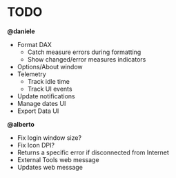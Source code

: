 # TODO

**@daniele**
- Format DAX
    - Catch measure errors during formatting
    - Show changed/error measures indicators
- Options/About window
- Telemetry 
    - Track idle time
    - Track UI events
- Update notifications
- Manage dates UI
- Export Data UI

**@alberto**
- Fix login window size?
- Fix Icon DPI?
- Returns a specific error if disconnected from Internet
- External Tools web message
- Updates web message